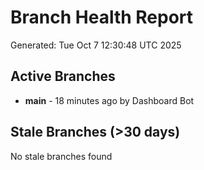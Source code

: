 # Branch Health Report
Generated: Tue Oct  7 12:30:48 UTC 2025

## Active Branches
- **main** - 18 minutes ago by Dashboard Bot

## Stale Branches (>30 days)
No stale branches found
